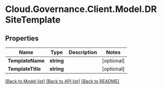 # Cloud.Governance.Client.Model.DRSiteTemplate
## Properties

Name | Type | Description | Notes
------------ | ------------- | ------------- | -------------
**TemplateName** | **string** |  | [optional] 
**TemplateTitle** | **string** |  | [optional] 

[[Back to Model list]](../README.md#documentation-for-models) [[Back to API list]](../README.md#documentation-for-api-endpoints) [[Back to README]](../README.md)


